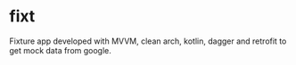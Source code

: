 # fixt
Fixture app developed with MVVM, clean arch, kotlin, dagger and retrofit to get mock data from google.
